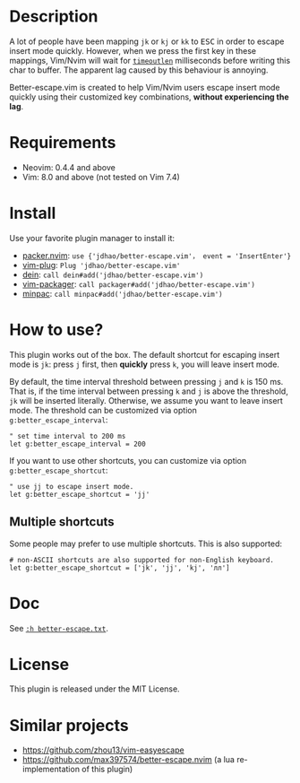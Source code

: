 # Description

A lot of people have been mapping `jk` or `kj` or `kk` to <kbd>ESC</kbd> in
order to escape insert mode quickly. However, when we press the first key in
these mappings, Vim/Nvim will wait for [`timeoutlen`](https://neovim.io/doc/user/options.html#'timeoutlen')
milliseconds before writing this char to buffer. The apparent lag caused by
this behaviour is annoying.

Better-escape.vim is created to help Vim/Nvim users escape insert mode quickly
using their customized key combinations, **without experiencing the lag**.

# Requirements

+ Neovim: 0.4.4 and above
+ Vim: 8.0 and above (not tested on Vim 7.4)

# Install

Use your favorite plugin manager to install it:

+ [packer.nvim](https://github.com/wbthomason/packer.nvim): `use {'jdhao/better-escape.vim'， event = 'InsertEnter'}`
+ [vim-plug](https://github.com/junegunn/vim-plug): `Plug 'jdhao/better-escape.vim'`
+ [dein](https://github.com/Shougo/dein.vim): `call dein#add('jdhao/better-escape.vim')`
+ [vim-packager](https://github.com/kristijanhusak/vim-packager): `call packager#add('jdhao/better-escape.vim')`
+ [minpac](https://github.com/k-takata/minpac): `call minpac#add('jdhao/better-escape.vim')`

# How to use?

This plugin works out of the box. The default shortcut for escaping insert mode
is `jk`: press `j` first, then **quickly** press `k`, you will leave insert
mode.

By default, the time interval threshold between pressing `j` and `k` is 150 ms.
That is, if the time interval between pressing `k` and `j` is above the
threshold, `jk` will be inserted literally. Otherwise, we assume you want to
leave insert mode. The threshold can be customized via option `g:better_escape_interval`:

```vim
" set time interval to 200 ms
let g:better_escape_interval = 200
```

If you want to use other shortcuts, you can customize via option `g:better_escape_shortcut`:

```vim
" use jj to escape insert mode.
let g:better_escape_shortcut = 'jj'
```

## Multiple shortcuts

Some people may prefer to use multiple shortcuts. This is also supported:

```vim
# non-ASCII shortcuts are also supported for non-English keyboard.
let g:better_escape_shortcut = ['jk', 'jj', 'kj', 'лл']
```

# Doc

See [`:h better-escape.txt`](doc/better-escape.txt).

# License

This plugin is released under the MIT License.

# Similar projects

+ https://github.com/zhou13/vim-easyescape
+ https://github.com/max397574/better-escape.nvim (a lua re-implementation of this plugin)
